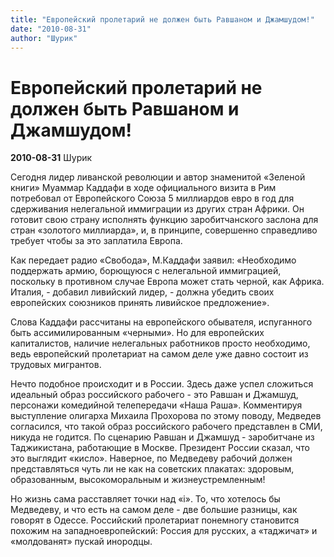 ```yaml
---
title: "Европейский пролетарий не должен быть Равшаном и Джамшудом!"
date: "2010-08-31"
author: "Шурик"
---
```


# Европейский пролетарий не должен быть Равшаном и Джамшудом!

**2010-08-31** Шурик

Сегодня лидер ливанской революции и автор знаменитой «Зеленой книги» Муаммар Каддафи в ходе официального визита в Рим потребовал от Европейского Союза 5 миллиардов евро в год для сдерживания нелегальной иммиграции из других стран Африки. Он готовит свою страну исполнять функцию заробитчанского заслона для стран «золотого миллиарда», и, в принципе, совершенно справедливо требует чтобы за это заплатила Европа.

Как передает радио «Свобода», М.Каддафи заявил: «Необходимо поддержать армию, борющуюся с нелегальной иммиграцией, поскольку в противном случае Европа может стать черной, как Африка. Италия, - добавил ливийский лидер, - должна убедить своих европейских союзников принять ливийское предложение».

Слова Каддафи рассчитаны на европейского обывателя, испуганного быть ассимилированным «черными». Но для европейских капиталистов, наличие нелегальных работников просто необходимо, ведь европейский пролетариат на самом деле уже давно состоит из трудовых мигрантов.

Нечто подобное происходит и в России. Здесь даже успел сложиться идеальный образ российского рабочего - это Равшан и Джамшуд, персонажи комедийной телепередачи «Наша Раша». Комментируя выступление олигарха Михаила Прохорова по этому поводу, Медведев согласился, что такой образ российского рабочего представлен в СМИ, никуда не годится. По сценарию Равшан и Джамшуд - заробитчане из Таджикистана, работающие в Москве. Президент России сказал, что это выглядит «кисло». Наверное, по Медведеву рабочий должен представляться чуть ли не как на советских плакатах: здоровым, образованным, высокоморальным и жизнеустремленным!

Но жизнь сама расставляет точки над «і». То, что хотелось бы Медведеву, и что есть на самом деле - две большие разницы, как говорят в Одессе. Российский пролетариат понемногу становится похожим на западноевропейский: Россия для русских, а «таджичат» и «молдованят» пускай инородцы.